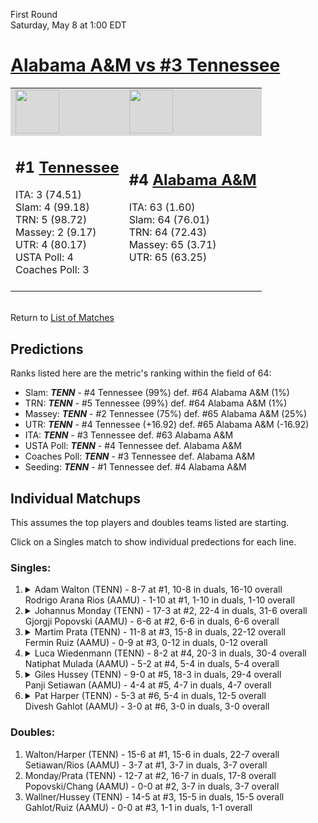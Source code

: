 First Round  
Saturday, May 8 at 1:00 EDT
# [Alabama A&M vs #3 Tennessee](https://www.ncaa.com/game/5833386) 

<table>  
<tr style="background-color: #d9d9d9 !important"><td><a href="#"><img src="https://www.ncaa.com/sites/default/files/images/logos/schools/t/tennessee.70.png" width="70" height="70" /></a></td><td><a href="#"><img src="https://www.ncaa.com/sites/default/files/images/logos/schools/a/alabama-am.70.png" width="70" height="70" /></a></td></tr>
<tr><td>  

<h2>#1 <a href="#">Tennessee</a></h2>  
ITA: 3 (74.51)<br>  
Slam: 4 (99.18)<br>  
TRN: 5 (98.72)<br>  
Massey: 2 (9.17)<br>  
UTR: 4 (80.17)<br>  
USTA Poll: 4<br>  
Coaches Poll: 3<br>  
<br>  

</td><td>  

<h2>#4 <a href="#">Alabama A&M</a></h2>  
ITA: 63 (1.60)<br>  
Slam: 64 (76.01)<br>  
TRN: 64 (72.43)<br>  
Massey: 65 (3.71)<br>  
UTR: 65 (63.25)<br>  
<br>  

</td></tr></table>  


<br>Return to [List of Matches](../index.md)  

## Predictions  

Ranks listed here are the metric's ranking within the field of 64:  
- Slam: ***TENN*** - #4 Tennessee (99%) def. #64 Alabama A&M (1%)  
- TRN: ***TENN*** - #5 Tennessee (99%) def. #64 Alabama A&M (1%)  
- Massey: ***TENN*** - #2 Tennessee (75%) def. #65 Alabama A&M (25%)  
- UTR: ***TENN*** - #4 Tennessee (+16.92) def. #65 Alabama A&M (-16.92)  
- ITA: ***TENN*** - #3 Tennessee def. #63 Alabama A&M  
- USTA Poll: ***TENN*** - #4 Tennessee def. Alabama A&M  
- Coaches Poll: ***TENN*** - #3 Tennessee def. Alabama A&M  
- Seeding: ***TENN*** - #1 Tennessee def. #4 Alabama A&M  

## Individual Matchups  

This assumes the top players and doubles teams listed are starting.  

Click on a Singles match to show individual predections for each line.  

### Singles:  

<ol>
<li><details><summary markdown="span">
Adam Walton (TENN) - 8-7 at #1, 10-8 in duals, 16-10 overall<br>  
Rodrigo Arana Rios (AAMU) - 1-10 at #1, 1-10 in duals, 1-10 overall
</summary><h4>Predictions</h4><ul>
<li>Slam: <b><i>VT</i></b> - #30 Virginia Tech (56%) def. #35 Texas Tech (44%)</li>  
</ul></details></li>
<li><details><summary markdown="span">
Johannus Monday (TENN) - 17-3 at #2, 22-4 in duals, 31-6 overall<br>  
Gjorgji Popovski (AAMU) - 6-6 at #2, 6-6 in duals, 6-6 overall
</summary><h4>Predictions</h4><ul>
<li>Slam: <b><i>VT</i></b> - #30 Virginia Tech (56%) def. #35 Texas Tech (44%)</li>  
</ul></details></li>
<li><details><summary markdown="span">
Martim Prata (TENN) - 11-8 at #3, 15-8 in duals, 22-12 overall<br>  
Fermin Ruiz (AAMU) - 0-9 at #3, 0-12 in duals, 0-12 overall
</summary><h4>Predictions</h4><ul>
<li>Slam: <b><i>VT</i></b> - #30 Virginia Tech (56%) def. #35 Texas Tech (44%)</li>  
</ul></details></li>
<li><details><summary markdown="span">
Luca Wiedenmann (TENN) - 8-2 at #4, 20-3 in duals, 30-4 overall<br>  
Natiphat Mulada (AAMU) - 5-2 at #4, 5-4 in duals, 5-4 overall
</summary><h4>Predictions</h4><ul>
<li>Slam: <b><i>VT</i></b> - #30 Virginia Tech (56%) def. #35 Texas Tech (44%)</li>  
</ul></details></li>
<li><details><summary markdown="span">
Giles Hussey (TENN) - 9-0 at #5, 18-3 in duals, 29-4 overall<br>  
Panji Setiawan (AAMU) - 4-4 at #5, 4-7 in duals, 4-7 overall
</summary><h4>Predictions</h4><ul>
<li>Slam: <b><i>VT</i></b> - #30 Virginia Tech (56%) def. #35 Texas Tech (44%)</li>  
</ul></details></li>
<li><details><summary markdown="span">
Pat Harper (TENN) - 5-3 at #6, 5-4 in duals, 12-5 overall<br>  
Divesh Gahlot (AAMU) - 3-0 at #6, 3-0 in duals, 3-0 overall
</summary><h4>Predictions</h4><ul>
<li>Slam: <b><i>VT</i></b> - #30 Virginia Tech (56%) def. #35 Texas Tech (44%)</li>  
</ul></details></li>
</ol>

### Doubles:  
1. Walton/Harper (TENN) - 15-6 at #1, 15-6 in duals, 22-7 overall  
   Setiawan/Rios (AAMU) - 3-7 at #1, 3-7 in duals, 3-7 overall
2. Monday/Prata (TENN) - 12-7 at #2, 16-7 in duals, 17-8 overall  
   Popovski/Chang (AAMU) - 0-0 at #2, 3-7 in duals, 3-7 overall
3. Wallner/Hussey (TENN) - 14-5 at #3, 15-5 in duals, 15-5 overall  
   Gahlot/Ruiz (AAMU) - 0-0 at #3, 1-1 in duals, 1-1 overall